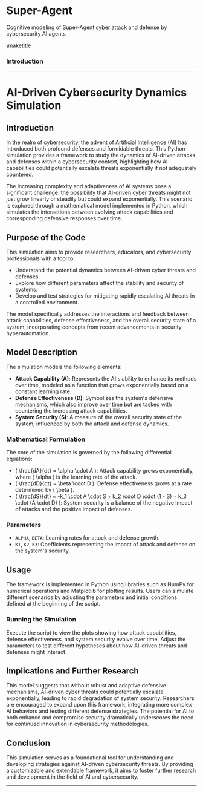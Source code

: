 # Super-Agent
Cognitive modeling of Super-Agent cyber attack and defense by cybersecurity AI agents

\maketitle

###  Introduction



---

# AI-Driven Cybersecurity Dynamics Simulation

## Introduction

In the realm of cybersecurity, the advent of Artificial Intelligence (AI) has introduced both profound defenses and formidable threats. This Python simulation provides a framework to study the dynamics of AI-driven attacks and defenses within a cybersecurity context, highlighting how AI capabilities could potentially escalate threats exponentially if not adequately countered.

The increasing complexity and adaptiveness of AI systems pose a significant challenge: the possibility that AI-driven cyber threats might not just grow linearly or steadily but could expand exponentially. This scenario is explored through a mathematical model implemented in Python, which simulates the interactions between evolving attack capabilities and corresponding defensive responses over time.

## Purpose of the Code

This simulation aims to provide researchers, educators, and cybersecurity professionals with a tool to:
- Understand the potential dynamics between AI-driven cyber threats and defenses.
- Explore how different parameters affect the stability and security of systems.
- Develop and test strategies for mitigating rapidly escalating AI threats in a controlled environment.

The model specifically addresses the interactions and feedback between attack capabilities, defense effectiveness, and the overall security state of a system, incorporating concepts from recent advancements in security hyperautomation.

## Model Description

The simulation models the following elements:
- **Attack Capability (A)**: Represents the AI's ability to enhance its methods over time, modeled as a function that grows exponentially based on a constant learning rate.
- **Defense Effectiveness (D)**: Symbolizes the system's defensive mechanisms, which also improve over time but are tasked with countering the increasing attack capabilities.
- **System Security (S)**: A measure of the overall security state of the system, influenced by both the attack and defense dynamics.

### Mathematical Formulation

The core of the simulation is governed by the following differential equations:

- \( \frac{dA}{dt} = \alpha \cdot A \): Attack capability grows exponentially, where \( \alpha \) is the learning rate of the attack.
- \( \frac{dD}{dt} = \beta \cdot D \): Defense effectiveness grows at a rate determined by \( \beta \).
- \( \frac{dS}{dt} = -k_1 \cdot A \cdot S + k_2 \cdot D \cdot (1 - S) + k_3 \cdot (A \cdot D) \): System security is a balance of the negative impact of attacks and the positive impact of defenses.

### Parameters

- `ALPHA`, `BETA`: Learning rates for attack and defense growth.
- `K1`, `K2`, `K3`: Coefficients representing the impact of attack and defense on the system's security.

## Usage

The framework is implemented in Python using libraries such as NumPy for numerical operations and Matplotlib for plotting results. Users can simulate different scenarios by adjusting the parameters and initial conditions defined at the beginning of the script.

### Running the Simulation

Execute the script to view the plots showing how attack capabilities, defense effectiveness, and system security evolve over time. Adjust the parameters to test different hypotheses about how AI-driven threats and defenses might interact.

## Implications and Further Research

This model suggests that without robust and adaptive defensive mechanisms, AI-driven cyber threats could potentially escalate exponentially, leading to rapid degradation of system security. Researchers are encouraged to expand upon this framework, integrating more complex AI behaviors and testing different defense strategies. The potential for AI to both enhance and compromise security dramatically underscores the need for continued innovation in cybersecurity methodologies.

## Conclusion

This simulation serves as a foundational tool for understanding and developing strategies against AI-driven cybersecurity threats. By providing a customizable and extendable framework, it aims to foster further research and development in the field of AI and cybersecurity.

---
